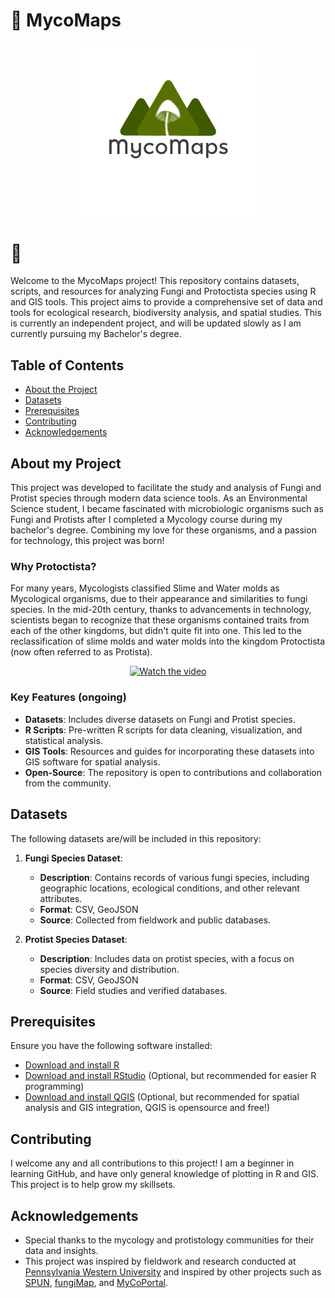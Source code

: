 # 🍄  MycoMaps 
<div align="center">
  <img src="https://github.com/haileymeadow/MycoMaps/blob/main/Knowledge%20Base/MycoMaps_Logo.png?raw=true" alt="MycoMaps Logo" width="300" />
</div>

# 🌿
Welcome to the MycoMaps project! This repository contains datasets, scripts, and resources for analyzing Fungi and Protoctista species using R and GIS tools. This project aims to provide a comprehensive set of data and tools for ecological research, biodiversity analysis, and spatial studies. This is currently an independent project, and will be updated slowly as I am currently pursuing my Bachelor's degree. 

## Table of Contents

- [About the Project](#about-my-project)
- [Datasets](#datasets)
- [Prerequisites](#prerequisites)
- [Contributing](#contributing)
- [Acknowledgements](#acknowledgements)

## About my Project

This project was developed to facilitate the study and analysis of Fungi and Protist species through modern data science tools. As an Environmental Science student, I became fascinated with microbiologic organisms such as Fungi and Protists after I completed a Mycology course during my bachelor's degree. Combining my love for these organisms, and a passion for technology, this project was born!

### Why Protoctista?

For many years, Mycologists classified Slime and Water molds as Mycological organisms, due to their appearance and similarities to fungi species. In the mid-20th century, thanks to advancements in technology, scientists began to recognize that these organisms contained traits from each of the other kingdoms, but didn't quite fit into one. This led to the reclassification of slime molds and water molds into the kingdom Protoctista (now often referred to as Protista). 

<p align="center">
  <a href="https://youtu.be/nPOQQp8CCls">
    <img src="https://img.youtube.com/vi/nPOQQp8CCls/hqdefault.jpg" alt="Watch the video" />
  </a>
</p>


### Key Features (ongoing)

- **Datasets**: Includes diverse datasets on Fungi and Protist species.
- **R Scripts**: Pre-written R scripts for data cleaning, visualization, and statistical analysis. 
- **GIS Tools**: Resources and guides for incorporating these datasets into GIS software for spatial analysis.
- **Open-Source**: The repository is open to contributions and collaboration from the community.

## Datasets

The following datasets are/will be included in this repository:

1. **Fungi Species Dataset**:
   - **Description**: Contains records of various fungi species, including geographic locations, ecological conditions, and other relevant attributes.
   - **Format**: CSV, GeoJSON
   - **Source**: Collected from fieldwork and public databases.

2. **Protist Species Dataset**:
   - **Description**: Includes data on protist species, with a focus on species diversity and distribution.
   - **Format**: CSV, GeoJSON
   - **Source**: Field studies and verified databases.

## Prerequisites

Ensure you have the following software installed:

- [Download and install R](https://www.r-project.org/)
- [Download and install RStudio](https://rstudio.com/) (Optional, but recommended for easier R programming)
- [Download and install QGIS](https://qgis.org/) (Optional, but recommended for spatial analysis and GIS integration, QGIS is opensource and free!)

## Contributing

I welcome any and all contributions to this project! I am a beginner in learning GitHub, and have only general knowledge of plotting in R and GIS. This project is to help grow my skillsets. 

## Acknowledgements

- Special thanks to the mycology and protistology communities for their data and insights.
- This project was inspired by fieldwork and research conducted at [Pennsylvania Western University](https://sai.calu.edu/farm/) and inspired by other projects such as [SPUN](https://www.spun.earth/), [fungiMap](https://fungimap.org.au/), and [MyCoPortal](https://www.mycoportal.org/portal/index.php).

